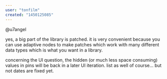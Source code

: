 ```yaml
---
user: "tonfilm"
created: "1450125085"
---
```


@u7angel 

yes, a big part of the library is patched. it is very convenient because you can use adaptive nodes to make patches which work with many different data types which is what you want in a library.

concerning the UI question, the hidden (or much less space consuming) values in pins will be back in a later UI iteration. list as well of course... but not dates are fixed yet.
